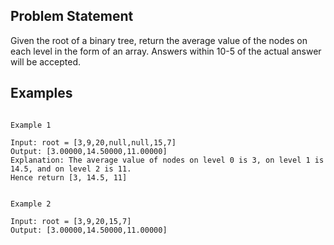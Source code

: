 ## Problem Statement

Given the root of a binary tree, return the average value of the nodes on each level in the form of an array. Answers within 10-5 of the actual answer will be accepted.

## Examples

```JS

Example 1

Input: root = [3,9,20,null,null,15,7]
Output: [3.00000,14.50000,11.00000]
Explanation: The average value of nodes on level 0 is 3, on level 1 is 14.5, and on level 2 is 11.
Hence return [3, 14.5, 11]


Example 2

Input: root = [3,9,20,15,7]
Output: [3.00000,14.50000,11.00000]

```

